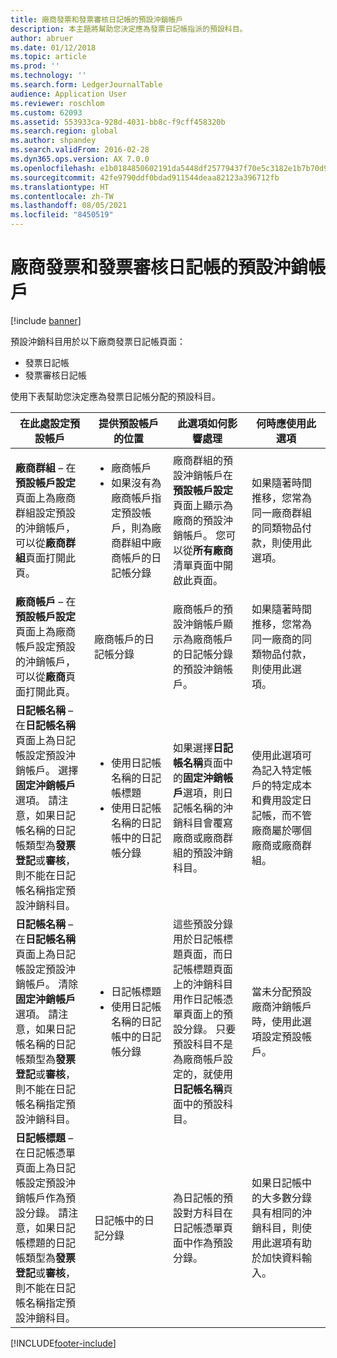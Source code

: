 ```yaml
---
title: 廠商發票和發票審核日記帳的預設沖銷帳戶
description: 本主題將幫助您決定應為發票日記帳指派的預設科目。
author: abruer
ms.date: 01/12/2018
ms.topic: article
ms.prod: ''
ms.technology: ''
ms.search.form: LedgerJournalTable
audience: Application User
ms.reviewer: roschlom
ms.custom: 62093
ms.assetid: 553933ca-928d-4031-bb8c-f9cff458320b
ms.search.region: global
ms.author: shpandey
ms.search.validFrom: 2016-02-28
ms.dyn365.ops.version: AX 7.0.0
ms.openlocfilehash: e1b0184850602191da5448df25779437f70e5c3182e1b7b70d92d4c406e08599
ms.sourcegitcommit: 42fe9790ddf0bdad911544deaa82123a396712fb
ms.translationtype: HT
ms.contentlocale: zh-TW
ms.lasthandoff: 08/05/2021
ms.locfileid: "8450519"
---
```

# <a name="default-offset-accounts-for-vendor-invoice-and-invoice-approval-journals"></a>廠商發票和發票審核日記帳的預設沖銷帳戶

[!include [banner](../includes/banner.md)]

預設沖銷科目用於以下廠商發票日記帳頁面：

-   發票日記帳
-   發票審核日記帳

使用下表幫助您決定應為發票日記帳分配的預設科目。

<table>
<colgroup>
<col width="25%" />
<col width="25%" />
<col width="25%" />
<col width="25%" />
</colgroup>
<thead>
<tr class="header">
<th>在此處設定預設帳戶</th>
<th>提供預設帳戶的位置</th>
<th>此選項如何影響處理</th>
<th>何時應使用此選項</th>
</tr>
</thead>
<tbody>
<tr class="odd">
<td><strong>廠商群組</strong> – 在<strong>預設帳戶設定</strong>頁面上為廠商群組設定預設的沖銷帳戶，可以從<strong>廠商群組</strong>頁面打開此頁。</td>
<td><ul>
<li>廠商帳戶</li>
<li>如果沒有為廠商帳戶指定預設帳戶，則為廠商群組中廠商帳戶的日記帳分錄</li>
</ul></td>
<td>廠商群組的預設沖銷帳戶在<strong>預設帳戶設定</strong>頁面上顯示為廠商的預設沖銷帳戶。 您可以從<strong>所有廠商</strong>清單頁面中開啟此頁面。</td>
<td>如果隨著時間推移，您常為同一廠商群組的同類物品付款，則使用此選項。</td>
</tr>
<tr class="even">
<td><strong>廠商帳戶</strong> – 在<strong>預設帳戶設定</strong>頁面上為廠商帳戶設定預設的沖銷帳戶，可以從<strong>廠商</strong>頁面打開此頁。</td>
<td>廠商帳戶的日記帳分錄</td>
<td>廠商帳戶的預設沖銷帳戶顯示為廠商帳戶的日記帳分錄的預設沖銷帳戶。</td>
<td>如果隨著時間推移，您常為同一廠商的同類物品付款，則使用此選項。</td>
</tr>
<tr class="odd">
<td><strong>日記帳名稱</strong> – 在<strong>日記帳名稱</strong>頁面上為日記帳設定預設沖銷帳戶。 選擇<strong>固定沖銷帳戶</strong>選項。 請注意，如果日記帳名稱的日記帳類型為<strong>發票登記</strong>或<strong>審核</strong>，則不能在日記帳名稱指定預設沖銷科目。</td>
<td><ul>
<li>使用日記帳名稱的日記帳標題</li>
<li>使用日記帳名稱的日記帳中的日記帳分錄</li>
</ul></td>
<td>如果選擇<strong>日記帳名稱</strong>頁面中的<strong>固定沖銷帳戶</strong>選項，則日記帳名稱的沖銷科目會覆寫廠商或廠商群組的預設沖銷科目。</td>
<td>使用此選項可為記入特定帳戶的特定成本和費用設定日記帳，而不管廠商屬於哪個廠商或廠商群組。</td>
</tr>
<tr class="even">
<td><strong>日記帳名稱</strong> – 在<strong>日記帳名稱</strong>頁面上為日記帳設定預設沖銷帳戶。 清除<strong>固定沖銷帳戶</strong>選項。 請注意，如果日記帳名稱的日記帳類型為<strong>發票登記</strong>或<strong>審核</strong>，則不能在日記帳名稱指定預設沖銷科目。</td>
<td><ul>
<li>日記帳標題</li>
<li>使用日記帳名稱的日記帳中的日記帳分錄</li>
</ul></td>
<td>這些預設分錄用於日記帳標題頁面，而日記帳標題頁面上的沖銷科目用作日記帳憑單頁面上的預設分錄。 只要預設科目不是為廠商帳戶設定的，就使用<strong>日記帳名稱</strong>頁面中的預設科目。</td>
<td>當未分配預設廠商沖銷帳戶時，使用此選項設定預設帳戶。</td>
</tr>
<tr class="odd">
<td><strong>日記帳標題</strong> – 在日記帳憑單頁面上為日記帳設定預設沖銷帳戶作為預設分錄。 請注意，如果日記帳標題的日記帳類型為<strong>發票登記</strong>或<strong>審核</strong>，則不能在日記帳名稱指定預設沖銷科目。</td>
<td>日記帳中的日記分錄</td>
<td>為日記帳的預設對方科目在日記帳憑單頁面中作為預設分錄。</td>
<td>如果日記帳中的大多數分錄具有相同的沖銷科目，則使用此選項有助於加快資料輸入。</td>
</tr>
</tbody>
</table>







[!INCLUDE[footer-include](../../includes/footer-banner.md)]